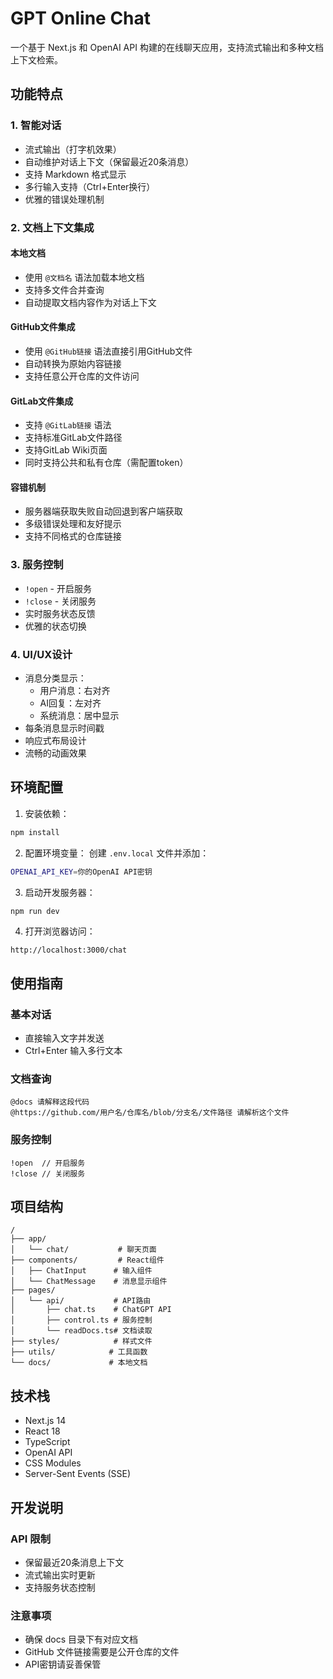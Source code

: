 # GPT Online Chat

一个基于 Next.js 和 OpenAI API 构建的在线聊天应用，支持流式输出和多种文档上下文检索。

## 功能特点

### 1. 智能对话
- 流式输出（打字机效果）
- 自动维护对话上下文（保留最近20条消息）
- 支持 Markdown 格式显示
- 多行输入支持（Ctrl+Enter换行）
- 优雅的错误处理机制

### 2. 文档上下文集成
#### 本地文档
- 使用 `@文档名` 语法加载本地文档
- 支持多文件合并查询
- 自动提取文档内容作为对话上下文

#### GitHub文件集成
- 使用 `@GitHub链接` 语法直接引用GitHub文件
- 自动转换为原始内容链接
- 支持任意公开仓库的文件访问

#### GitLab文件集成
- 支持 `@GitLab链接` 语法
- 支持标准GitLab文件路径
- 支持GitLab Wiki页面
- 同时支持公共和私有仓库（需配置token）

#### 容错机制
- 服务器端获取失败自动回退到客户端获取
- 多级错误处理和友好提示
- 支持不同格式的仓库链接

### 3. 服务控制
- `!open` - 开启服务
- `!close` - 关闭服务
- 实时服务状态反馈
- 优雅的状态切换

### 4. UI/UX设计
- 消息分类显示：
  - 用户消息：右对齐
  - AI回复：左对齐
  - 系统消息：居中显示
- 每条消息显示时间戳
- 响应式布局设计
- 流畅的动画效果

## 环境配置

1. 安装依赖：
```bash
npm install
```

2. 配置环境变量：
创建 `.env.local` 文件并添加：
```bash
OPENAI_API_KEY=你的OpenAI API密钥
```

3. 启动开发服务器：
```bash
npm run dev
```

4. 打开浏览器访问：
```
http://localhost:3000/chat
```

## 使用指南

### 基本对话
- 直接输入文字并发送
- Ctrl+Enter 输入多行文本

### 文档查询
```
@docs 请解释这段代码
@https://github.com/用户名/仓库名/blob/分支名/文件路径 请解析这个文件
```

### 服务控制
```
!open  // 开启服务
!close // 关闭服务
```

## 项目结构
```
/
├── app/
│   └── chat/           # 聊天页面
├── components/         # React组件
│   ├── ChatInput      # 输入组件
│   └── ChatMessage    # 消息显示组件
├── pages/
│   └── api/           # API路由
│       ├── chat.ts    # ChatGPT API
│       ├── control.ts # 服务控制
│       └── readDocs.ts# 文档读取
├── styles/            # 样式文件
├── utils/            # 工具函数
└── docs/             # 本地文档
```

## 技术栈
- Next.js 14
- React 18
- TypeScript
- OpenAI API
- CSS Modules
- Server-Sent Events (SSE)

## 开发说明

### API 限制
- 保留最近20条消息上下文
- 流式输出实时更新
- 支持服务状态控制

### 注意事项
- 确保 docs 目录下有对应文档
- GitHub 文件链接需要是公开仓库的文件
- API密钥请妥善保管
